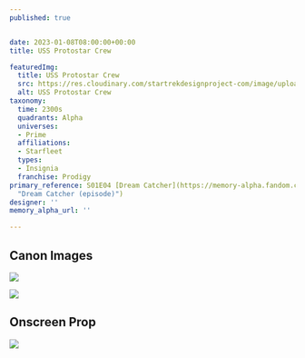 ```yaml
---
published: true


date: 2023-01-08T08:00:00+00:00
title: USS Protostar Crew

featuredImg:
  title: USS Protostar Crew
  src: https://res.cloudinary.com/startrekdesignproject-com/image/upload/v1673461501/USS-Protostar-Crew.png
  alt: USS Protostar Crew
taxonomy:
  time: 2300s
  quadrants: Alpha
  universes:
  - Prime
  affiliations:
  - Starfleet
  types:
  - Insignia
  franchise: Prodigy
primary_reference: S01E04 [Dream Catcher](https://memory-alpha.fandom.com/wiki/Dream_Catcher_(episode)
  "Dream Catcher (episode)")
designer: ''
memory_alpha_url: ''

---
```

## Canon Images

![](https://res.cloudinary.com/startrekdesignproject-com/image/upload/v1673461500/Star-Trek-Prodigy-elta_PRO-1x4-1.jpg)

![](https://res.cloudinary.com/startrekdesignproject-com/image/upload/v1673461500/Star-Trek-Prodigy-Delta_PRO-1x4-2.jpg)

## Onscreen Prop

![](https://res.cloudinary.com/startrekdesignproject-com/image/upload/v1673461499/Prodigy-Delta-Prop.jpg)